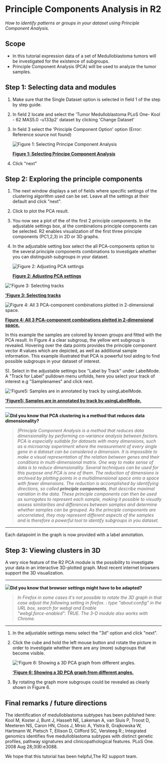 <a id="principle_components_analysis"></a>

Principle Components Analysis in R2
==================================



*How to identify patterns or groups in your dataset using Principle
Component Analysis.*





Scope
-----

-   In this tutorial expression data of a set of Medulloblastoma tumors
    will be investigated for the existence of subgroups.
-   Principle Component Analysis (PCA) will be used to analyze the
    tumor samples.





Step 1: Selecting data and modules
---------------

1.  Make sure that the Single Dataset option is selected in field 1 of
    the step by step guide.
2.  In field 2 locate and select the 'Tumor Medulloblastoma PLoS One-
    Kool - 62 MAS5.0 -u133p2' dataset by clicking 'Change Dataset'
3.  In field 3 select the 'Principle Component Option' option (Error:
    Reference source not found)
    
	![Figure    1: Selecting Principe Component    Analysis](_static/images/PrincipleComponent_Select.png "Figure    1: Selecting Principe Component    Analysis")
	
	[**Figure    1: Selecting Principe Component    Analysis**](_static/images/PrincipleComponent_Select.png)
	
4.  Click "next"





Step 2: Exploring the principle components
---------------

1.  The next window displays a set of fields where specific settings of
    the clustering algorithm used can be set. Leave all the settings at
    their default and click "next".
2.  Click to plot the PCA result.
3.  You now see a plot of the of the first 2 principle components. In
    the adjustable settings box, al the combinations principle
    components can be selected. R2 enables visualization of the first
    three principle components (PC1,2,3) in 2D or 3D graphs.
4.  In the adjustable setting box select the all PCA-components option
    to the several principle components combinations to investigate
    whether you can distinguish subgroups in your dataset.
    
	![Figure    2: Adjusting PCA    settings](_static/images/PrincipleComponent_Adjust.png "Figure    2: Adjusting PCA    settings")
	
	[**Figure    2: Adjusting PCA    settings**](_static/images/PrincipleComponent_Adjust.png)
	
    
!['Figure    3: Selecting    tracks](_static/images/PrincipleComponent_SelectTracks.png "'Figure    3: Selecting    tracks")
	
[**'Figure    3: Selecting    tracks**](_static/images/PrincipleComponent_SelectTracks.png)
	
    
![Figure    4: All 3 PCA-component combinations plotted in    2-dimensional space.](_static/images/PrincipleComponent_Combinations.png "Figure    4: All 3 PCA-component combinations plotted in    2-dimensional space.")
	
[**Figure    4: All 3 PCA-component combinations plotted in    2-dimensional space.**](_static/images/PrincipleComponent_Combinations.png)
	
In this example the samples are colored by known groups and fitted
with the PCA result. In Figure 4 a clear subgroup, the yellow wnt
subgroup is revealed. Hovering over the data points provides the
principle component vector \#:values which are depicted, as well as
additional sample information. This example illustrated that PCA is
powerful tool aiding to find possible subgroups in your dataset
of interest.
    
5).  Select in the adjustable settings box "Label by Track" under LabelMode.
    A "Track for Label" pulldown menu unfolds, here you select your track
    of interest e.g "Samplenames" and click next.


!['Figure5: Samples are in annotated by track by usingLabelMode.](_static/images/PrincipleComponent_Label.png "'Figure5: Samples are in annotated by track by usingLabelMode.")
	
[**'Figure5: Samples are in annotated by track by usingLabelMode.**](_static/images/PrincipleComponent_Label.png)
	
  -------------------------------------------------------------------------------------------------------------------------------------
  ![](_static/images/R2d2_logo.png)**Did you know that PCA clustering is a method that reduces data dimensionality?**
>*\[Principle Component Analysis is a method that reduces data dimensionality by performing co-variance analysis between factors. PCA is especially suitable for datasets with many dimensions, such as a microarray experiment where the measurement of every single gene in a dataset can be considered a dimension. It is impossible to make a visual representation of the relation between genes and their conditions in multi-dimensional matrix. One way to make sense of data is to reduce dimensionality. Several techniques can be used for this purpose and PCA is one of them. The reduction of dimensions is archived by plotting points in a multidimensional space onto a space with fewer dimensions. The reduction is accomplished by identifying directions, so called **principle components**, that describe maximal variation in the data. These principle components can then be used as surrogates to represent each sample, making it possible to visually assess similarities and differences between samples and determine whether samples can be grouped. As the principle components are uncorrelated, they may represent different aspects of the samples and is therefore a powerful tool to identify subgroups in you dataset.*

--------------

Each datapoint in the graph is now provided with a label annotation.







Step 3: Viewing clusters in 3D
----------------



A very nice feature of the R2 PCA module is the possibility to
investigate your data in an interactive 3D-plotted graph. Most recent
internet browsers support the 3D visualization.



----------
  ![](_static/images/R2d2_logo.png)**Did you know that browser settings might have to be adapted?**                                             
                                                                        
>*In Firefox in some cases it's not possible to rotate the 3D graph in that case adjust the following setting in firefox. : type  "about:config" in the URL box, search for webgl and Enable              
"webgl.force-enabled": TRUE. The 3-D module also works with Chrome.*                                         
                                                                        
                                                                  
----------

1.  In the adjustable settings menu select the "3d" option and
    click "next".
2.  Click the cube and hold the left mouse button and rotate the picture
    in order to investigate whether there are any (more)
    subgroups that become visible.
    
	!['Figure    6: Showing a 3D PCA graph from    different angles.](_static/images/PrincipleComponent_3D.png "'Figure    6: Showing a 3D PCA graph from    different angles.")
	
	[**'Figure    6: Showing a 3D PCA graph from    different angles.**](_static/images/PrincipleComponent_3D.png)
	
3.  By rotating the graph more subgroups could be revealed as clearly
    shown in Figure 6.





Final remarks / future directions
---------------------------------



The identification of medulloblastoma subtypes has been published here:
Kool M, Koster J, Bunt J, Hasselt NE, Lakeman A, van Sluis P, Troost D,
Meeteren NS, Caron HN, Cloos J, Mrsic A, Ylstra B, Grajkowska W,
Hartmann W, Pietsch T, Ellison D, Clifford SC, Versteeg R.; Integrated
genomics identifies five medulloblastoma subtypes with distinct genetic
profiles, pathway signatures and clinicopathological features. PLoS One.
2008 Aug 28;3(8):e3088.





We hope that this tutorial has been helpful,The R2 support team.






